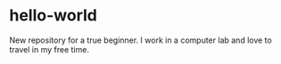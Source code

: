 # hello-world
New repository for a true beginner.
I work in a computer lab and love to travel in my free time.
